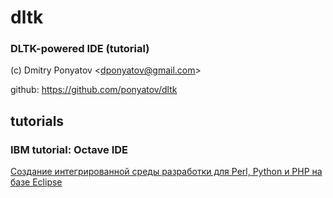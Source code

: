# dltk
### DLTK-powered IDE (tutorial)

(c) Dmitry Ponyatov <<dponyatov@gmail.com>>

github: https://github.com/ponyatov/dltk

## tutorials

### IBM tutorial: Octave IDE

[Создание интегрированной среды разработки для Perl, Python и PHP на базе Eclipse](https://www.ibm.com/developerworks/ru/edu/os-eclipse-octave/index.html)


